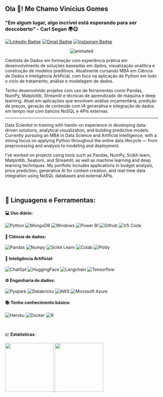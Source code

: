 <h2 align="left">Ola 👋! Me Chamo Vinicius Gomes</h2>

### "Em algum lugar, algo incrível está esperando para ser descoberto" - Carl Segan 🌍😉

[![Linkedin Badge](https://img.shields.io/badge/-LinkedIn-blue?style=flat-square&logo=Linkedin&logoColor=white&link=https://github.com/Vitoka07//)](https://github.com/Vitoka07//)
[![Gmail Badge](https://img.shields.io/badge/-Gmail-red?style=flat-square&logo=Gmail&logoColor=white&link=viegasgomes2@gmail.com)](viegasgomes2@gmail.com)
[![Instagram Badge](https://img.shields.io/badge/Instagram-E4405F?style=flat-square&logo=instagram&logoColor=white)](https://www.instagram.com/viniciusgomes177/)


<p align="center">
  <img src="https://github.com/user-attachments/assets/7de3ac96-5eb1-41bb-9961-b5035ae2705c" alt="animated" />
</p>

Cientista de Dados em formação com experiência prática em desenvolvimento de soluções baseadas em dados, visualização analítica e construção de modelos preditivos. Atualmente cursando MBA em Ciência de Dados e Inteligência Artificial, com foco na aplicação de Python em todo o ciclo de tratamento, análise e modelagem de dados.

Tenho desenvolvido projetos com uso de ferramentas como Pandas, NumPy, Matplotlib, Streamlit e técnicas de aprendizado de máquina e deep learning. Atuei em aplicações que envolvem análise orçamentária, predição de preços, geração de conteúdo com IA generativa e integração de dados em tempo real com bancos NoSQL e APIs externas.

___

Data Scientist in training with hands-on experience in developing data-driven solutions, analytical visualization, and building predictive models. Currently pursuing an MBA in Data Science and Artificial Intelligence, with a strong focus on applying Python throughout the entire data lifecycle — from preprocessing and analysis to modeling and deployment.

I’ve worked on projects using tools such as Pandas, NumPy, Scikit-learn, Matplotlib, Seaborn, and Streamlit, as well as machine learning and deep learning techniques. My portfolio includes applications in budget analysis, price prediction, generative AI for content creation, and real-time data integration using NoSQL databases and external APIs.

<br>

 ## 🚀 **Linguagens e Ferramentas:**

 #### 💻 Uso diário:
 ![Python](https://img.shields.io/badge/-Python-black?style=flat-square&logo=Python)
 ![MongoDB](https://img.shields.io/badge/-MongoDB-black?style=flat-square&logo=MongoDB)
 ![Windows](https://img.shields.io/badge/Windows-black?style=flat-square&logo=windows)
 ![Power BI](https://img.shields.io/badge/-PowerBI-black?style=flat-square&logo=Power%20BI)
 ![Github](https://img.shields.io/badge/-Github-black?style=flat-square&logo=Github)
 ![VS Code](https://img.shields.io/badge/-VS%20Code-black?style=flat-square&logo=visual-studio-code)
 
 #### 🎲 Ciência de dados:
 ![Pandas](https://img.shields.io/badge/-Pandas-black?style=flat-square&logo=Pandas)
 ![Numpy](https://img.shields.io/badge/-Numpy-black?style=flat-square&logo=Numpy)
 ![Scikit Learn](https://img.shields.io/badge/-Scikit%20Learn-black?style=flat-square&logo=scikit-learn)
 ![Colab](https://img.shields.io/badge/-Colab-black?style=flat-square&logo=googlecolab)
 ![Plotly](https://img.shields.io/badge/-Plotly-black?style=flat-square&logo=Plotly)

 #### 🤖 Inteligência Artificial:
 ![ChatGpt](	https://img.shields.io/badge/ChatGPT-black?style=flat-square&logo=openai)
 ![HuggingFace](https://img.shields.io/badge/-HuggingFace-black?style=flat-square&logo=HuggingFace)
 ![Langchain](https://img.shields.io/badge/langchain-black?style=flat-square&logo=langchain)
 ![Tensorflow](https://img.shields.io/badge/TensorFlow-black?style=flat-square&logo=tensorflow)

 #### ⚙️ Engenharia de dados:
 ![Pyspark](https://img.shields.io/badge/-Pyspark-black?style=flat-square&logo=Apache-Spark)
 ![Databricks](https://img.shields.io/badge/-Databricks-black?style=flat-square&logo=Databricks)
 ![AWS](https://img.shields.io/badge/-AWS-black?style=flat-square&logo=Amazon-AWS)
 ![Microsoft Azure](https://img.shields.io/badge/-Azure-black?style=flat-square&logo=Microsoft-Azure)

 
 #### 📚 Tenho conhecimento básico:
 ![Heroku](https://img.shields.io/badge/-Heroku-black?style=plastic&logo=Heroku)
 ![Docker](https://img.shields.io/badge/-Docker-black?style=flat-square&logo=Docker)
 ![R](https://img.shields.io/badge/-R-black?style=flat-square&logo=R)

 
 <br>

<b> :chart_with_upwards_trend: Estatísticas</b>:

<a href="https://github.com/Vitoka07">
  <img height="160em" src="https://github-readme-stats.vercel.app/api?username=Vitoka07&show_icons=true&theme=dark&include_commits=true&cache_seconds=5"/>
</a>

<a href="https://github.com/Vitoka07">
  <img height="160em" src="https://github-readme-stats.vercel.app/api/top-langs/?username=Vitoka07&layout=compact&langs_count=8&theme=dark&cache_seconds=5"/>
</a>


<br></br>
